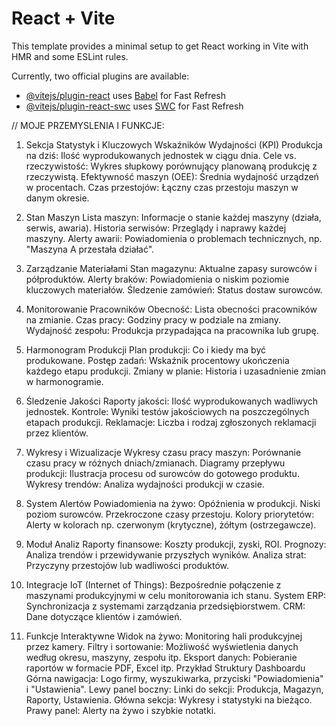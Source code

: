 # React + Vite

This template provides a minimal setup to get React working in Vite with HMR and some ESLint rules.

Currently, two official plugins are available:

- [@vitejs/plugin-react](https://github.com/vitejs/vite-plugin-react/blob/main/packages/plugin-react/README.md) uses [Babel](https://babeljs.io/) for Fast Refresh
- [@vitejs/plugin-react-swc](https://github.com/vitejs/vite-plugin-react-swc) uses [SWC](https://swc.rs/) for Fast Refresh


// MOJE PRZEMYSLENIA I FUNKCJE: 
1. Sekcja Statystyk i Kluczowych Wskaźników Wydajności (KPI)
Produkcja na dziś: Ilość wyprodukowanych jednostek w ciągu dnia.
Cele vs. rzeczywistość: Wykres słupkowy porównujący planowaną produkcję z rzeczywistą.
Efektywność maszyn (OEE): Średnia wydajność urządzeń w procentach.
Czas przestojów: Łączny czas przestoju maszyn w danym okresie.


3. Stan Maszyn
Lista maszyn: Informacje o stanie każdej maszyny (działa, serwis, awaria).
Historia serwisów: Przeglądy i naprawy każdej maszyny.
Alerty awarii: Powiadomienia o problemach technicznych, np. "Maszyna A przestała działać".


5. Zarządzanie Materiałami
Stan magazynu: Aktualne zapasy surowców i półproduktów.
Alerty braków: Powiadomienia o niskim poziomie kluczowych materiałów.
Śledzenie zamówień: Status dostaw surowców.


7. Monitorowanie Pracowników
Obecność: Lista obecności pracowników na zmianie.
Czas pracy: Godziny pracy w podziale na zmiany.
Wydajność zespołu: Produkcja przypadająca na pracownika lub grupę.



9. Harmonogram Produkcji
Plan produkcji: Co i kiedy ma być produkowane.
Postęp zadań: Wskaźnik procentowy ukończenia każdego etapu produkcji.
Zmiany w planie: Historia i uzasadnienie zmian w harmonogramie.



11. Śledzenie Jakości
Raporty jakości: Ilość wyprodukowanych wadliwych jednostek.
Kontrole: Wyniki testów jakościowych na poszczególnych etapach produkcji.
Reklamacje: Liczba i rodzaj zgłoszonych reklamacji przez klientów.



13. Wykresy i Wizualizacje
Wykresy czasu pracy maszyn: Porównanie czasu pracy w różnych dniach/zmianach.
Diagramy przepływu produkcji: Ilustracja procesu od surowców do gotowego produktu.
Wykresy trendów: Analiza wydajności produkcji w czasie.



15. System Alertów
Powiadomienia na żywo:
Opóźnienia w produkcji.
Niski poziom surowców.
Przekroczone czasy przestoju.
Kolory priorytetów: Alerty w kolorach np. czerwonym (krytyczne), żółtym (ostrzegawcze).



17. Moduł Analiz
Raporty finansowe: Koszty produkcji, zyski, ROI.
Prognozy: Analiza trendów i przewidywanie przyszłych wyników.
Analiza strat: Przyczyny przestojów lub wadliwości produktów.



19. Integracje
IoT (Internet of Things): Bezpośrednie połączenie z maszynami produkcyjnymi w celu monitorowania ich stanu.
System ERP: Synchronizacja z systemami zarządzania przedsiębiorstwem.
CRM: Dane dotyczące klientów i zamówień.



21. Funkcje Interaktywne
Widok na żywo: Monitoring hali produkcyjnej przez kamery.
Filtry i sortowanie: Możliwość wyświetlenia danych według okresu, maszyny, zespołu itp.
Eksport danych: Pobieranie raportów w formacie PDF, Excel itp.
Przykład Struktury Dashboardu
Górna nawigacja:
Logo firmy, wyszukiwarka, przyciski "Powiadomienia" i "Ustawienia".
Lewy panel boczny:
Linki do sekcji: Produkcja, Magazyn, Raporty, Ustawienia.
Główna sekcja:
Wykresy i statystyki na bieżąco.
Prawy panel:
Alerty na żywo i szybkie notatki.
